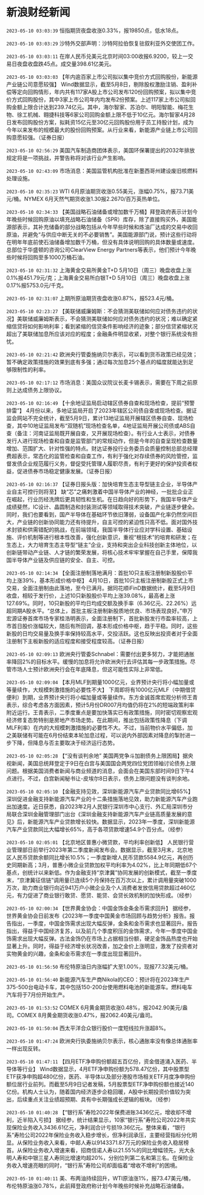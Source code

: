 # 新浪财经新闻
`2023-05-10 03:03:39` 恒指期货夜盘收涨0.33%，报19850点，低水18点。

`2023-05-10 03:03:29` 沙特外交部声明：沙特阿拉伯恢复驻叙利亚外交使团工作。

`2023-05-10 03:03:11` 在岸人民币兑美元北京时间03:00收报6.9200，较上一交易日夜盘收盘跌45点。成交量398.61亿美元。

`2023-05-10 03:03:03` 【年内逾百家上市公司拟以集中竞价方式回购股份，新能源产业链公司意愿较强】 Wind数据显示，截至5月8日，剔除股权激励注销、盈利补偿等定向回购情形，年内共有117家A股上市公司发布120份回购预案，拟以集中竞价方式回购股份，其中3家上市公司年内均发布2份预案。上述117家上市公司拟回购金额上限合计达到239.74亿元。其中，海尔智家、苏泊尔、明阳智能、梅花生物、徐工机械、翱捷科技等6家公司回购金额上限不低于10亿元。海尔智家4月28日发布回购股份方案，拟耗资15亿元至30亿元回购股份用于员工持股计划，成为今年以来发布的规模最大的股份回购预案。从行业来看，新能源产业链上市公司回购意愿较强。（证券日报）

`2023-05-10 02:56:29` 美国汽车制造商团体表示，美国环保署提出的2032年排放规定将是一项挑战，并警告称将对该行业产生影响。

`2023-05-10 02:43:09` 市场消息：美国监管机构批准在新墨西哥州建设废旧核燃料处理设施。

`2023-05-10 02:35:23` WTI 6月原油期货收涨0.55美元，涨幅0.75%，报73.71美元/桶。NYMEX 6月天然气期货收涨1.30报2.2670/百万英热单位。

`2023-05-10 02:34:33` 【美国战略石油储备或增加数千万桶】拜登政府表示计划今年晚些时候回购原油以填充战略石油储备（SPR）库存，除了直接购买外，美国能源部表示，其补充储备的部分战略包括从今年早些时候和炼油厂达成的交易中收回原油，并避免“与供应中断无关的不必要销售”。美国能源部门说，预计这些行动将在明年年底前使石油储备增加数千万桶，但没有具体说明回购的具体数量或速度。总部位于华盛顿的咨询公司ClearView Energy Partners等表示，他们预计今年晚些时候将回购至多1000万桶石油。

`2023-05-10 02:31:32` 上海黄金交易所黄金T+D 5月10日（周三）晚盘收盘上涨0.1%报451.79元/克；上海黄金交易所白银T+D 5月10日（周三）晚盘收盘上涨0.17%报5753.0元/千克。

`2023-05-10 02:31:07` 上期所原油期货夜盘收涨0.87%，报523.4元/桶。

`2023-05-10 02:23:27` 【美联储威廉姆斯：不会猜测美联储如何应对债务违约的状况】美联储威廉姆斯表示，不会猜测美联储如何应对债务违约的状况；难以确定紧缩信贷将如何影响利率；看到紧缩的信贷条件影响经济的迹象；部分信贷紧缩状况超出了美联储加息所应该对应的程度；金融条件明显收紧，对整个银行系统没有担忧。

`2023-05-10 02:21:42` 欧洲央行管委施纳贝尔表示，可以看到货币政策已经见效；暂不确定政策措施的效果到底有多强；通过每次加息25个基点的幅度就能达到足够限制性的利率。

`2023-05-10 02:17:12` 市场消息：美国众议院议长麦卡锡表示，需要在下周之前原则上达成债务上限协议。

`2023-05-10 02:16:49` 【十余地证监局启动辖区债券自查和现场检查，提前“预警排雷”】 4月份以来，多地证监局开启了2023年辖区公司债自查或现场检查。据证监会网站不完全统计，截至5月9日，累计13地证监局开展辖区债券自查、现场检查，其中10地证监局发布“双随机”现场检查名单，4地证监局开展公司债或ABS自查（备注：河南证监局既开展自查，又开展现场检查）。有行业人士表示，对债券发行人进行现场检查和自查是监管部门的常规动作，但是今年的自查呈现检查数量增加、范围扩大、针对性强的特点。财达证券投行业务委员会质量控制总部总经理费超表示，常态化的监管检查和自查工作，有利于强化对存续债券的风险管控，监督发债企业规范履行义务，督促受托管理人履职尽责，有利于更好的保护投资者权益，促进债券市场稳定健康发展。（证券日报）

`2023-05-10 02:16:37` 【证券日报头版：加快培育生态主导型链主企业，半导体产业自主可控行则将至】 缺“芯”之痛刺激着中国半导体产业的神经，一批批企业正在崛起，行业历经洗牌后更具韧性和生机。在日趋向好的形势下，我国半导体产业成绩斐然，IC设计、晶圆制造和封装测试等领域取得技术突破，产业链逐步健全。同时，我们也要看到，国产半导体在基础环节依旧薄弱，设备国产化率仍然空间巨大，产业链的创新协同能力还有待提升，自主可控的紧迫性只高不低。面对国外技术封锁和供需错配的挑战，在前端领域，我国半导体行业应对学科设置、基础设施、评价机制等进行根本性改善，强化创新意识，重视“根技术”的培育和研发；在生态上，大力培育生态主导型“链主”企业，支持和突出企业科技创新主体地位，以创新链带动产业链、人才链的繁荣发展，将核心技术牢牢掌握在自己手里，保障我国半导体产业链及供应链的安全、自主、可控。

`2023-05-10 02:14:34` 【全面注册制落地满月：首批10只主板注册制新股股价平均上涨39%，基本形成价格中枢】 4月10日，首批10只主板注册制新股正式上市交易，全面注册制由此落地，至今已满月。据同花顺iFinD数据统计，截至5月9日收盘，相较于发行价，上述10只新股股价平均上涨39.08%，最高者上涨127.69%。同时，10只新股的平均日均成交额及换手率（6.36亿元、22.26%）远超同期A股水平。“总体上，首批主板注册制新股质地优良、市场表现良好。”申万宏源证券首席市场专家桂浩明表示，全面注册制下，首批新股发行市盈率较高，上市首日股价涨幅较大，随后有所回调，基本形成价格中枢，趋于平稳。同时，这些新股的日均交易量及换手率保持较高水平，交投活跃。这也反映出投资者对于全面注册制下主板新股的适应程度和接受程度较高。（证券日报）

`2023-05-10 02:09:13` 欧洲央行管委Schnabel：需要付出更多努力，才能把通胀率降回2%的目标水平。缓慢的加息将允许欧洲央行去评估其每一步政策措施。尽管市场人士预计欧洲央行会在年底降息，但这可能性实际上非常低。

`2023-05-10 02:09:04` 【本月MLF到期量1000亿元，业界预计央行将小幅加量或等量续作，大规模刺激措施的必要性不大】 下周即将有1000亿元MLF（中期借贷便利）到期，业界预计央行将小幅加量或等量续作。东方金诚首席宏观分析师王青表示，综合考虑各方面因素，预计5月份DR007月均值仍将在2%的短端政策利率附近运行。王青表示，二季度重点是要加快落实已有政策措施，同时密切观察宏观经济修复态势特别是房地产市场走势。在此期间，推出包括政策性降息（下调MLF利率）在内的大规模刺激措施的必要性不大。不过，当前物价水平偏低，加之美联储有可能在6月份结束本轮加息过程，可以说内外部因素对降息的掣肘进一步下降，但降息与否主要取决于经济运行态势。

`2023-05-10 02:05:28` 【“没有谈判余地” 美国两党争斗加剧债务上限困局】据央视新闻，美国总统拜登定于9日在白宫与美国国会两党四位党团领袖讨论债务上限问题。根据美国消费者新闻与商业频道的消息，会面会在美国东部时间9日下午4点进行。不过，白宫新闻秘书让-皮埃尔8日表示，债务上限问题没有谈判余地。

`2023-05-10 02:05:10` 【金融支持见效，深圳新能源汽车产业贷款同比增65%】 深圳促进金融支持新能源汽车产业的十二条措施落地见效，助力新能源汽车产业跑出加速度。近日获悉，自2023年2月人民银行深圳市中心支行、外汇局深圳市分局联合深圳金融管理部门出台《深圳金融支持新能源汽车产业链高质量发展的意见》后，新能源汽车产业贷款增长较快。数据显示，2023年一季度，深圳新能源汽车产业贷款同比大幅增长65%，高于各项贷款增速54.9个百分点。（经参）

`2023-05-10 02:05:01` 【北京地区普惠小微贷款，平均利率创新低】 人民银行营业管理部日前举行2023年第二季度新闻发布会。数据显示，截至3月末，北京地区人民币贷款余额同比增长10.5%；一季度新增人民币贷款5584.9亿元，再创历史同期新高；3月，普惠小微企业贷款加权平均利率为4.02%，比上年同期低67个基点，创统计以来新低。作为金融支持“京津冀”协同发展的创新模式，截至一季度末，“京津冀征信链”调用量已连续5个月保持在百万次以上，累计调用量突破1000万次，助力商业银行向近941万户小微企业及个人消费者发放信用贷款超过460亿元，有力促进了商业银行敢贷、愿贷、能贷、会贷长效机制的加快形成。（经参）

`2023-05-10 02:00:34` 【世界黄金协会：中国金饰金条金币需求回升】 据经参，世界黄金协会日前发布《2023年一季度中国黄金市场回顾与趋势分析》报告。报告指出，一季度，中国金饰需求出现大幅反弹，金条和金币需求也显著回升。报告指出，得益于中国经济复苏，以及前几个季度积压的金饰需求，今年一季度中国金饰需求出现大幅反弹。古法金饰仍在市场上占据相当份额，硬足金饰品热度也开始显著上升。同时，得益于经济增长状况改善，加之金价上涨明显，激发了投资者对实物黄金的兴趣，金条和金币需求在一季度出现显著回升。

`2023-05-10 01:56:50` 布伦特原油日内涨幅扩大至1.00%，现报77.32美元/桶。

`2023-05-10 01:56:40` 新能源汽车生产商Nikola的CEO：预计将在2023年生产375-500台电动卡车，其中包括150-200台使用燃料电池的新能源车。燃料电车汽车将于7月份开始生产。

`2023-05-10 01:53:52` COMEX 6月黄金期货收涨0.48%，报2042.90美元/盎司。COMEX 8月黄金期货收涨0.47%，报2062.40美元/盎司。

`2023-05-10 01:50:04` 西太平洋合众银行股价一度短线拉升涨超8%。

`2023-05-10 01:47:24` 欧洲央行执委施纳贝尔表示，核心通胀率没有像总体通胀率一样出现反转。

`2023-05-10 01:47:11` 【四月ETF净申购份额超五百亿份，资金借道涌入医药、半导体等行业】 Wind数据显示，4月ETF净申购份额为578.47亿份，其中股票型ETF获净申购超480亿份，医药、半导体以及部分港股市场相关ETF月度净申购份额位居行业前列。而截至5月9日记者发稿，5月股票型ETF净申购份额也接近140亿份。机构人士认为，随着国内经济逐步企稳回暖，A股中长期投资价值较为突出，后续重点关注业绩超预期、具有中长期强成长逻辑的板块。（经参）

`2023-05-10 01:40:28` 【“银行系”寿险2022年保费进账3436亿元，增收却不增利，近半陷入亏损】 据经参，统计结果显示，10家“银行系”寿险公司2022年共实现保险业务收入3436.61亿元，净利润合计亏损19.36亿元。整体来看，“银行系”寿险公司2022年保险业务收入稳步增长，但净利润承压，主要经营指标分化明显。从保险业务收入来看，中邮人寿以9143371.87万元的保险业务收入稳居榜首。从保险业务收入增速来看，招商信诺人寿以21.55%的同比增幅领先，光大永明人寿和中银三星人寿同比增速均超20%，分别位列第二名和第三名。在保险业务收入增速亮眼的同时，“银行系”寿险公司却面临着“增收不增利”的困境。

`2023-05-10 01:40:11` 美、布两油持续回升，WTI原油涨1%，报73.47美元/桶，布伦特原油涨0.78%，此前拜登政府称计划今年晚些时候补充战略石油储备。

